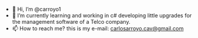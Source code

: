 - 👋 Hi, I’m @carroyo1
- 🌱 I’m currently learning and working in c# developing little upgrades for the management software of a Telco company.
- 📫 How to reach me? this is my e-mail: carlosarroyo.cav@gmail.com

<!---
carroyo1/carroyo1 is a ✨ special ✨ repository because its `README.md` (this file) appears on your GitHub profile.
You can click the Preview link to take a look at your changes.
--->
